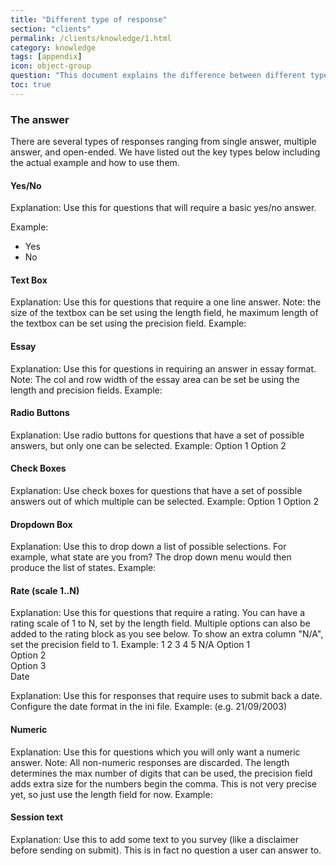 ```yaml
---
title: "Different type of response"
section: "clients"
permalink: /clients/knowledge/1.html
category: knowledge
tags: [appendix]
icon: object-group
question: "This document explains the difference between different type of response. This will be useful for questionnaire designer as it will directly impact on how to use our system."
toc: true
---
```


### The answer

There are several types of responses ranging from single answer, multiple answer, and open-ended. We have listed out the key types below including the actual example and how to use them.


#### Yes/No

Explanation: Use this for questions that will require a basic yes/no answer.

Example:

- Yes
- No



#### Text Box

Explanation:
Use this for questions that require a one line answer. Note: the size of the textbox can be set using the length field, he maximum length of the textbox can be set using the precision field.
Example:

#### Essay

Explanation:
Use this for questions in requiring an answer in essay format. Note: The col and row width of the essay area can be set be using the length and precision fields.
Example:

#### Radio Buttons

Explanation:
Use radio buttons for questions that have a set of possible answers, but only one can be selected.
Example:
 Option 1
 Option 2

#### Check Boxes

Explanation:
Use check boxes for questions that have a set of possible answers out of which multiple can be selected.
Example:
 Option 1
 Option 2

#### Dropdown Box

Explanation:
Use this to drop down a list of possible selections. For example, what state are you from? The drop down menu would then produce the list of states.
Example:

#### Rate (scale 1..N)

Explanation:
Use this for questions that require a rating. You can have a rating scale of 1 to N, set by the length field. Multiple options can also be added to the rating block as you see below. To show an extra column "N/A", set the precision field to 1.
Example:
1	2	3	4	5	N/A
Option 1						
Option 2						
Option 3						
Date

Explanation:
Use this for responses that require uses to submit back a date. Configure the date format in the ini file.
Example:
 (e.g. 21/09/2003)

#### Numeric

Explanation:
Use this for questions which you will only want a numeric answer. Note: All non-numeric responses are discarded. The length determines the max number of digits that can be used, the precision field adds extra size for the numbers begin the comma. This is not very precise yet, so just use the length field for now.
Example:

#### Session text

Explanation:
Use this to add some text to you survey (like a disclaimer before sending on submit). This is in fact no question a user can answer to.
